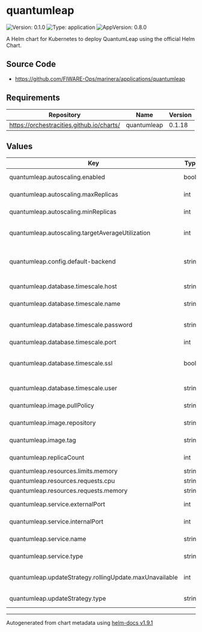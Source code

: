 # quantumleap

![Version: 0.1.0](https://img.shields.io/badge/Version-0.1.0-informational?style=flat-square) ![Type: application](https://img.shields.io/badge/Type-application-informational?style=flat-square) ![AppVersion: 0.8.0](https://img.shields.io/badge/AppVersion-0.8.0-informational?style=flat-square)

A Helm chart for Kubernetes to deploy QuantumLeap using the official Helm Chart.

## Source Code

* <https://github.com/FIWARE-Ops/marinera/applications/quantumleap>

## Requirements

| Repository | Name | Version |
|------------|------|---------|
| https://orchestracities.github.io/charts/ | quantumleap | 0.1.18 |

## Values

| Key | Type | Default | Description |
|-----|------|---------|-------------|
| quantumleap.autoscaling.enabled | bool | `false` | Autoscaling Enabled/Disabled |
| quantumleap.autoscaling.maxReplicas | int | `6` | Autoscaling max replicas |
| quantumleap.autoscaling.minReplicas | int | `2` | Autoscaling min replicas  |
| quantumleap.autoscaling.targetAverageUtilization | int | `50` | Autoscaling target average utilization |
| quantumleap.config.default-backend | string | `"Timescale"` | Backend database. Default is timescale |
| quantumleap.database.timescale.host | string | `"db_hostname"` | Database hostname |
| quantumleap.database.timescale.name | string | `"db_name"` | Database name inside Timescale |
| quantumleap.database.timescale.password | string | `"password"` | Password for the user to connect to the database |
| quantumleap.database.timescale.port | int | `5432` | Database port |
| quantumleap.database.timescale.ssl | bool | `false` | SSL connection to Timescale. Not working with SSL for the moment |
| quantumleap.database.timescale.user | string | `"user"` | User to connect to the database |
| quantumleap.image.pullPolicy | string | `"IfNotPresent"` | Pull policy of the image |
| quantumleap.image.repository | string | `"docker.io/smartsdk/quantumleap"` | Container image to deploy |
| quantumleap.image.tag | string | `"0.8.0"` | Container image tag to deploy |
| quantumleap.replicaCount | int | `2` | Number of replicas |
| quantumleap.resources.limits.memory | string | `"1Gi"` | Memory limits |
| quantumleap.resources.requests.cpu | string | `"100m"` | CPU request |
| quantumleap.resources.requests.memory | string | `"256Mi"` | Memory request |
| quantumleap.service.externalPort | int | `80` | Port of the service |
| quantumleap.service.internalPort | int | `8668` | Port exposed in the application |
| quantumleap.service.name | string | `"quantumleap"` | Name of the service |
| quantumleap.service.type | string | `"ClusterIP"` | Type of the service |
| quantumleap.updateStrategy.rollingUpdate.maxUnavailable | int | `1` | Max replicas available when upgrading |
| quantumleap.updateStrategy.type | string | `"RollingUpdate"` | Type of update strategy |

----------------------------------------------
Autogenerated from chart metadata using [helm-docs v1.9.1](https://github.com/norwoodj/helm-docs/releases/v1.9.1)
